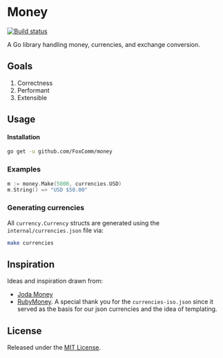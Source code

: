# Money

[![Build status](https://badge.buildkite.com/4adcfafd46e900e1c20a92112ff00b84cee1bad3b4b55a3672.svg)](https://buildkite.com/foxcommerce/money)

A Go library handling money, currencies, and exchange conversion.

## Goals

1. Correctness
2. Performant
3. Extensible

## Usage

#### Installation

```bash
go get -u github.com/FoxComm/money
```

### Examples

```go
m := money.Make(5000, currencies.USD)
m.String() => "USD $50.00"
```

### Generating currencies

All `currency.Currency` structs are generated using the
`internal/currencies.json` file via:

```bash
make currencies
```

## Inspiration

Ideas and inspiration drawn from:

* [Joda Money](http://www.joda.org/joda-money/)
* [RubyMoney](https://github.com/RubyMoney/money). A special thank you
  for the `currencies-iso.json` since it served as the basis for our
  json currencies and the idea of templating.

## License

Released under the [MIT License](License).
